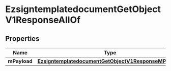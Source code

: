 

# EzsigntemplatedocumentGetObjectV1ResponseAllOf

## Properties

Name | Type | Description | Notes
------------ | ------------- | ------------- | -------------
**mPayload** | [**EzsigntemplatedocumentGetObjectV1ResponseMPayload**](EzsigntemplatedocumentGetObjectV1ResponseMPayload.md) |  | 




